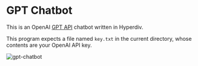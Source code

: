 # GPT Chatbot

This is an OpenAI [GPT API](https://platform.openai.com/docs/guides/gpt) chatbot written in Hyperdiv.

This program expects a file named `key.txt` in the current directory, whose contents are your OpenAI API key.

![gpt-chatbot](https://github.com/hyperdiv/hyperdiv-apps/assets/5980501/dc40d97d-5774-4625-a342-a1c622c3129c)
